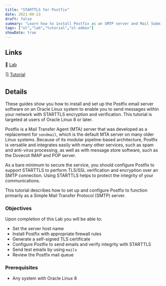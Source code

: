 ```yaml
---
title: "STARTTLS for Postfix"
date: 2021-09-23
draft: false
summary: "Learn how to install Postfix as an SMTP server and Mail Submission Agent with STARTTLS on Oracle Linux."
tags: ["ol","lab","tutorial","ol-admin"]
showDate: true
---
```


## Links

:crescent_moon: [Lab](https://luna.oracle.com/lab/6c0d44b2-1247-4780-a1ae-09f283812ef8)

:spiral_notepad: [Tutorial](https://docs.oracle.com/en/learn/oracle-linux-postfix-starttls)

## Details

These guides show you how to install and set up the Postfix email server software on an Oracle Linux system to enable you to send messages within your network with STARTTLS encryption and verification. This tutorial is targeted at users of Oracle Linux 8 or later.

Postfix is a Mail Transfer Agent (MTA) server that was developed as a replacement for `sendmail`, which is the default MTA server on many older Linux systems. Because of its modular pipeline-based architecture, Postfix is versatile and integrates easily with many other services, such as spam and anti-virus processing, as well as with message store software, such as the Dovecot IMAP and POP server.

As a bare minimum to secure the service, you should configure Postfix to support STARTTLS to perform TLS/SSL verification and encryption over an SMTP connection. Using STARTTLS helps to protect the integrity of your communications.

This tutorial describes how to set up and configure Postfix to function primarily as a Simple Mail Transfer Protocol (SMTP) server.

### Objectives

Upon completion of this Lab you will be able to:

- Set the server host name
- Install Postfix with appropriate firewall rules
- Generate a self-signed TLS certificate
- Configure Postfix to send emails and verify integrity with STARTTLS
- Send test emails by using `mailx`
- Review the Postfix mail queue

### Prerequisites

- Any system with Oracle Linux 8

